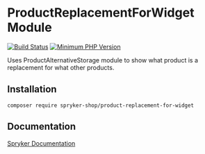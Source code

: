 # ProductReplacementForWidget Module
[![Build Status](https://travis-ci.org/spryker-shop/product-replacement-for-widget.svg)](https://travis-ci.org/spryker-shop/product-replacement-for-widget)
[![Minimum PHP Version](https://img.shields.io/badge/php-%3E%3D%207.2-8892BF.svg)](https://php.net/)

Uses ProductAlternativeStorage module to show what product is a replacement for what other products.

## Installation

```
composer require spryker-shop/product-replacement-for-widget
```

## Documentation

[Spryker Documentation](https://academy.spryker.com/developing_with_spryker/module_guide/modules.html)
